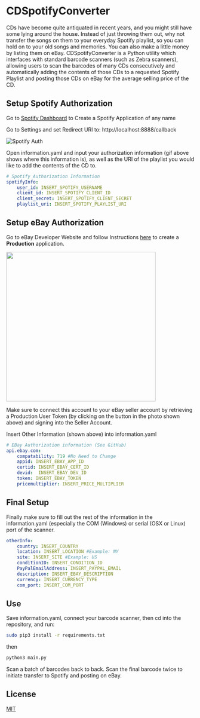 # CDSpotifyConverter

CDs have become quite antiquated in recent years, and you might still have some lying around the house. Instead of just throwing them out, why not transfer the songs on them to your everyday Spotify playlist, so you can hold on to your old songs and memories. You can also make a little money by listing them on eBay. CDSpotifyConverter is a Python utility which interfaces with standard barcode scanners (such as Zebra scanners), allowing users to scan the barcodes of many CDs consecutively and automatically adding the contents of those CDs to a requested Spotify Playlist and posting those CDs on eBay for the average selling price of the CD. 

## Setup Spotify Authorization


Go to [Spotify Dashboard](https://developer.spotify.com/dashboard/applications) to Create a Spotify Application of any name

Go to Settings and set Redirect URI to:
http://localhost:8888/callback

![Spotify Auth](https://media.giphy.com/media/dNW3FEWCy0h8dZHLKW/giphy.gif)

Open information.yaml and input your authorization information (gif above shows where this information is), as well as the URI of the playlist you would like to add the contents of the CD to.
```yaml
# Spotify Authorization Information
spotifyInfo:
    user_id: INSERT_SPOTIFY_USERNAME
    client_id: INSERT_SPOTIFY_CLIENT_ID
    client_secret: INSERT_SPOTIFY_CLIENT_SECRET
    playlist_uri: INSERT_SPOTIFY_PLAYLIST_URI
```
## Setup eBay Authorization
Go to eBay Developer Website and follow Instructions [here](https://developer.ebay.com/DevZone/building-blocks/eBB_Join.pdf) to create a **Production** application.

<img src="https://user-images.githubusercontent.com/67870720/114329569-b0525d00-9b0d-11eb-85d8-3336bdc23588.png" width="400">

Make sure to connect this account to your eBay seller account by retrieving a Production User Token (by clicking on the button in the photo shown above) and signing into the Seller Account.

Insert Other Information (shown above) into information.yaml
```yaml
# EBay Authorization information (See GitHub)
api.ebay.com:
    compatability: 719 #No Need to Change
    appid: INSERT_EBAY_APP_ID
    certid: INSERT_EBAY_CERT_ID
    devid:  INSERT_EBAY_DEV_ID
    token: INSERT_EBAY_TOKEN
    pricemultiplier: INSERT_PRICE_MULTIPLIER
```
## Final Setup
Finally make sure to fill out the rest of the information in the information.yaml (especially the COM (Windows) or serial (OSX or Linux) port of the scanner.

```yaml
otherInfo:
    country: INSERT_COUNTRY
    location: INSERT_LOCATION #Example: NY
    site: INSERT_SITE #Example: US
    conditionID: INSERT_CONDITION_ID
    PayPalEmailAddress: INSERT_PAYPAL_EMAIL
    description: INSERT_EBAY_DESCRIPTION
    currency: INSERT_CURRENCY_TYPE
    com_port: INSERT_COM_PORT
```
## Use
Save information.yaml, connect your barcode scanner, then cd into the repository, and run:

```bash
sudo pip3 install -r requirements.txt
```

then

```bash
python3 main.py
```

Scan a batch of barcodes back to back. Scan the final barcode twice to initiate transfer to Spotify and posting on eBay.

## License
[MIT](https://choosealicense.com/licenses/mit/)
